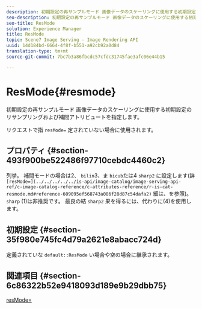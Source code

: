 ```yaml
---
description: 初期設定の再サンプルモード 画像データのスケーリングに使用する初期設定のリサンプリングおよび補間アトリビュートを指定します。
seo-description: 初期設定の再サンプルモード 画像データのスケーリングに使用する初期設定のリサンプリングおよび補間アトリビュートを指定します。
seo-title: ResMode
solution: Experience Manager
title: ResMode
topic: Scene7 Image Serving - Image Rendering API
uuid: 14d184bd-6664-4f8f-b551-a92cb92a0d84
translation-type: tm+mt
source-git-commit: 7bc7b3a86fbcdc57cfdc31745fae3afc06e44b15

---
```



# ResMode{#resmode}

初期設定の再サンプルモード 画像データのスケーリングに使用する初期設定のリサンプリングおよび補間アトリビュートを指定します。

リクエストで指 `resMode=` 定されていない場合に使用されます。

## プロパティ {#section-493f900be522486f97710cebdc4460c2}

列挙。 補間モードの場合は2、 `bilin`3、ま `bicub`たは4 `sharp2` に設定します(詳 ` [resMode=](../../../../../is-api/image-catalog/image-serving-api-ref/c-image-catalog-reference/c-attributes-reference/r-is-cat-resmode.md#reference-609095ef568743a086f28d87c54dafa2)` 細は、を参照)。 `sharp` (1)は非推奨です。 最良の結 `sharp2` 果を得るには、代わりに(4)を使用します。

## 初期設定 {#section-35f980e745fc4d79a2621e8abacc724d}

定義されていな `default::ResMode` い場合や空の場合に継承されます。

## 関連項目 {#section-6c86322b52e9418093d189e9b29dbb75}

[resMode=](../../../../../is-api/image-catalog/image-serving-api-ref/c-image-catalog-reference/c-attributes-reference/r-is-cat-resmode.md#reference-609095ef568743a086f28d87c54dafa2)
